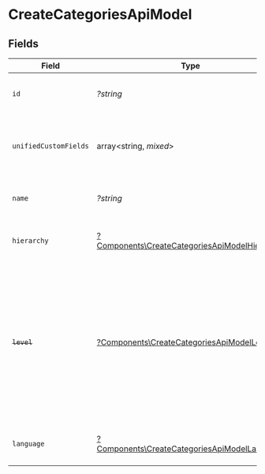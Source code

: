 # CreateCategoriesApiModel


## Fields

| Field                                                                                                                                                         | Type                                                                                                                                                          | Required                                                                                                                                                      | Description                                                                                                                                                   | Example                                                                                                                                                       |
| ------------------------------------------------------------------------------------------------------------------------------------------------------------- | ------------------------------------------------------------------------------------------------------------------------------------------------------------- | ------------------------------------------------------------------------------------------------------------------------------------------------------------- | ------------------------------------------------------------------------------------------------------------------------------------------------------------- | ------------------------------------------------------------------------------------------------------------------------------------------------------------- |
| `id`                                                                                                                                                          | *?string*                                                                                                                                                     | :heavy_minus_sign:                                                                                                                                            | The ID associated with this category                                                                                                                          | 16873-IT345                                                                                                                                                   |
| `unifiedCustomFields`                                                                                                                                         | array<string, *mixed*>                                                                                                                                        | :heavy_minus_sign:                                                                                                                                            | Custom Unified Fields configured in your StackOne project                                                                                                     | {<br/>"my_project_custom_field_1": "REF-1236",<br/>"my_project_custom_field_2": "some other value"<br/>}                                                      |
| `name`                                                                                                                                                        | *?string*                                                                                                                                                     | :heavy_minus_sign:                                                                                                                                            | The name associated with this category                                                                                                                        | Information-Technology                                                                                                                                        |
| `hierarchy`                                                                                                                                                   | [?Components\CreateCategoriesApiModelHierarchy](../../Models/Components/CreateCategoriesApiModelHierarchy.md)                                                 | :heavy_minus_sign:                                                                                                                                            | The hierarchal level of the category                                                                                                                          |                                                                                                                                                               |
| ~~`level`~~                                                                                                                                                   | [?Components\CreateCategoriesApiModelLevel](../../Models/Components/CreateCategoriesApiModelLevel.md)                                                         | :heavy_minus_sign:                                                                                                                                            | : warning: ** DEPRECATED **: This will be removed in a future release, please migrate away from it as soon as possible.<br/><br/>The hierarchal level of the category |                                                                                                                                                               |
| `language`                                                                                                                                                    | [?Components\CreateCategoriesApiModelLanguage](../../Models/Components/CreateCategoriesApiModelLanguage.md)                                                   | :heavy_minus_sign:                                                                                                                                            | The language associated with this category                                                                                                                    |                                                                                                                                                               |